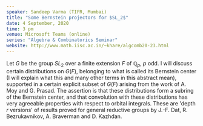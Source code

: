 ```yaml
---
speaker: Sandeep Varma (TIFR, Mumbai)
title: "Some Bernstein projectors for $SL_2$"
date: 4 September, 2020
time: 3 pm
venue: Microsoft Teams (online)
series: "Algebra & Combinatorics Seminar"
website: http://www.math.iisc.ac.in/~khare/algcomb20-23.html
---
```


Let $G$ be the group $SL_2$ over a finite extension $F$ of
$\mathbb{Q}_p$, $p$ odd. I will discuss certain distributions on $G(F)$,
belonging to what is called its Bernstein center (I will explain what
this and many other terms in this abstract mean), supported in a certain
explicit subset of $G(F)$ arising from the work of A. Moy and G. Prasad.
The assertion is that these distributions form a subring of the Bernstein
center, and that convolution with these distributions has very agreeable
properties with respect to orbital integrals. These are 'depth $r$
versions' of results proved for general reductive groups by J.-F. Dat, R.
Bezrukavnikov, A. Braverman and D. Kazhdan.
